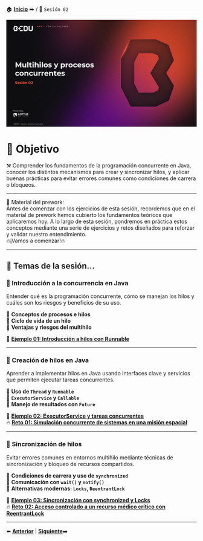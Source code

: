 🏠 [**Inicio**](../Readme.md) ➡️ / 📖 `Sesión 02`

<div align="center">
    <img src="Imagenes/S02.jpg" alt="Sesion_02">
</div>

# 🎯 Objetivo

⚒️ Comprender los fundamentos de la programación concurrente en Java, conocer los distintos mecanismos para crear y sincronizar hilos, y aplicar buenas prácticas para evitar errores comunes como condiciones de carrera o bloqueos.

---

📘 Material del prework:  
Antes de comenzar con los ejercicios de esta sesión, recordemos que en el material de prework hemos cubierto los fundamentos teóricos que aplicaremos hoy. A lo largo de esta sesión, pondremos en práctica estos conceptos mediante una serie de ejercicios y retos diseñados para reforzar y validar nuestro entendimiento.  
🔥¡Vamos a comenzar!🔥

---

## 📂 Temas de la sesión...

### 📖 Introducción a la concurrencia en Java  
Entender qué es la programación concurrente, cómo se manejan los hilos y cuáles son los riesgos y beneficios de su uso.

🔹 **Conceptos de procesos e hilos**  
🔹 **Ciclo de vida de un hilo**  
🔹 **Ventajas y riesgos del multihilo**

📜 **[Ejemplo 01: Introducción a hilos con Runnable](Ejemplo-01/Readme.md)**  

---

### 📖 Creación de hilos en Java  
Aprender a implementar hilos en Java usando interfaces clave y servicios que permiten ejecutar tareas concurrentes.

🔹 **Uso de `Thread` y `Runnable`**  
🔹 **`ExecutorService` y `Callable`**  
🔹 **Manejo de resultados con `Future`**

📜 **[Ejemplo 02: ExecutorService y tareas concurrentes](Ejemplo-02/Readme.md)**  
🔥 **[Reto 01: Simulación concurrente de sistemas en una misión espacial](Reto-01/Readme.md)**  

---

### 📖 Sincronización de hilos  
Evitar errores comunes en entornos multihilo mediante técnicas de sincronización y bloqueo de recursos compartidos.

🔹 **Condiciones de carrera y uso de `synchronized`**  
🔹 **Comunicación con `wait()` y `notify()`**  
🔹 **Alternativas modernas: `Locks`, `ReentrantLock`**

📜 **[Ejemplo 03: Sincronización con synchronized y Locks](Ejemplo-03/Readme.md)**  
🔥 **[Reto 02: Acceso controlado a un recurso médico crítico con ReentrantLock](Reto-02/Readme.md)**

---

⬅️ [**Anterior**](../Sesion-01/Readme.md) | [**Siguiente**](../Sesion-03/Readme.md)➡️  